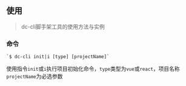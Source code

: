 ## 使用  
> dc-cli脚手架工具的使用方法与实例

### 命令
```
`$ dc-cli init|i [type] [projectName]`
```
使用指令`init`或`i`执行项目初始化命令，`type`类型为`vue`或`react`，项目名称`projectName`为必选参数
